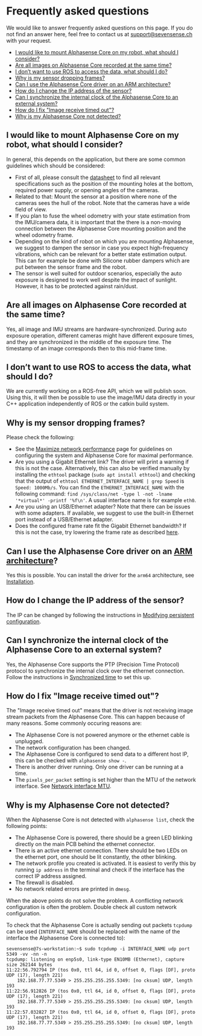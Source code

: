 # Frequently asked questions

We would like to answer frequently asked questions on this page. If you do not
find an answer here, feel free to contact us at <support@sevensense.ch> with
your request.

- [I would like to mount Alphasense Core on my robot, what should I consider?](#i-would-like-to-mount-alphasense-core-on-my-robot-what-should-i-consider)
- [Are all images on Alphasense Core recorded at the same time?](#are-all-images-on-alphasense-core-recorded-at-the-same-time)
- [I don’t want to use ROS to access the data, what should I do?](#i-dont-want-to-use-ros-to-access-the-data-what-should-i-do)
- [Why is my sensor dropping frames?](#why-is-my-sensor-dropping-frames)
- [Can I use the Alphasense Core driver on an ARM architecture?](#can-i-use-the-alphasense-core-driver-on-an-arm-architecture)
- [How do I change the IP address of the sensor?](#how-do-i-change-the-ip-address-of-the-sensor)
- [Can I synchronize the internal clock of the Alphasense Core to an external system?](#can-i-synchronize-the-internal-clock-of-the-alphasense-core-to-an-external-system)
- [How do I fix "Image receive timed out"?](#how-do-i-fix-image-receive-timed-out)
- [Why is my Alphasense Core not detected?](#why-is-my-alphasense-core-not-detected)


## I would like to mount Alphasense Core on my robot, what should I consider?

In general, this depends on the application, but there are some common
guidelines which should be considered:
- First of all, please consult the
  [datasheet](https://drive.google.com/file/d/1jtchd_72k5LA9qdVV072_Ejv8v45Vt52/view)
  to find all relevant specifications such as the position of the mounting
  holes at the bottom, required power supply, or opening angles of the cameras.
- Related to that: Mount the sensor at a position where none of the cameras
  sees the hull of the robot. Note that the cameras have a wide field of view.
- If you plan to fuse the wheel odometry with your state estimation from the
  IMU/camera data, it is important that the there is a non-moving connection
  between the Alphasense Core mounting position and the wheel odometry frame.
- Depending on the kind of robot on which you are mounting Alphasense, we
  suggest to dampen the sensor in case you expect high-frequency vibrations,
  which can be relevant for a better state estimation output. This can for
  example be done with Silicone rubber dampers which are put between the sensor
  frame and the robot.
- The sensor is well suited for outdoor scenarios, especially the auto exposure
  is designed to work well despite the impact of sunlight. However, it has to
  be protected against rain/dust.

## Are all images on Alphasense Core recorded at the same time?

Yes, all image and IMU streams are hardware-synchronized. During auto exposure
operation, different cameras might have different exposure times, and they are
synchronized in the middle of the exposure time. The timestamp of an image
corresponds then to this mid-frame time.

## I don’t want to use ROS to access the data, what should I do?

We are currently working on a ROS-free API, which we will publish soon. Using
this, it will then be possible to use the image/IMU data directly in your C++
application independently of ROS or the catkin build system.

## Why is my sensor dropping frames?

Please check the following:
- See the [Maximize network performance](/pages/maximize_network_performance.md) page for guidelines on configuring the system and Alphasense Core for maximal performance.
- Are you using a Gigabit Ethernet link? The driver will print a warning if
  this is not the case. Alternatively, this can also be verified manually by
  installing the `ethtool` package (`sudo apt install ethtool`) and checking
  that the output of `ethtool ETHERNET_INTERFACE_NAME | grep Speed` is
  `Speed: 1000Mb/s`. You can find the `ETHERNET_INTERFACE_NAME` with the
  following command:
  `find /sys/class/net -type l -not -lname '*virtual*' -printf '%f\n'`. A usual
  interface name is for example `eth0`.
- Are you using an USB/Ethernet adapter? Note that there can be issues with
  some adapters. If available, we suggest to use the built-in Ethernet port
  instead of a USB/Ethernet adapter.
- Does the configured frame rate fit the Gigabit Ethernet bandwidth? If this is
  not the case, try lowering the frame rate as described
  [here](/pages/sensor_settings.md#frame-rate-and-imu-frequency).

## Can I use the Alphasense Core driver on an [ARM architecture](https://en.wikipedia.org/wiki/ARM_architecture)?

Yes this is possible. You can install the driver for the `arm64` architecture, see [Installation](/pages/installation_and_upgrade.md#installation).

## How do I change the IP address of the sensor?

The IP can be changed by following the instructions in 
[Modifying persistent configuration](/pages/configuring_the_network.md#modifying-persistent-configuration).

## Can I synchronize the internal clock of the Alphasense Core to an external system?

Yes, the Alphasense Core supports the PTP (Precision Time Protocol) protocol to synchronize the internal clock over the
ethernet connection. Follow the instructions in [Synchronized time](/pages/time_synchronization.md#time-synchronization) to set this up.

## How do I fix "Image receive timed out"?

The "Image receive timed out" means that the driver is not receiving image stream packets from the Alphasense Core. This can happen because of many reasons. Some commonly occuring reasons are:

* The Alphasense Core is not powered anymore or the ethernet cable is unplugged.
* The network configuration has been changed.
* The Alphasense Core is configured to send data to a different host IP, this can be checked with `alphasense show -`.
* There is another driver running. Only one driver can be running at a time.
* The `pixels_per_packet` setting is set higher than the MTU of the network interface. See [Network interface MTU](/pages/maximize_network_performance.md#network-interface-mtu).


## Why is my Alphasense Core not detected?

When the Alphasense Core is not detected with `alphasense list`, check the following points:

* The Alphasense Core is powered, there should be a green LED blinking directly on the main PCB behind the ethernet connector.
* There is an active ethernet connection. There should be two LEDs on the ethernet port, one should be lit constantly, the other blinking.
* The network profile you created is activated. It is easiest to verify this by running `ip address` in the terminal and check if the interface has the correct IP address assigned.
* The firewall is disabled.
* No network related errors are printed in `dmesg`.

When the above points do not solve the problem. A conflicting network configuration is often the problem. Double check all custom network configuration.

To check that the Alphasense Core is actually sending out packets `tcpdump` can be used (`INTERFACE_NAME` should be replaced with the name of the interface the Alphasense Core is connected to):

```console
sevensense@7s-workstation:~$ sudo tcpdump -i INTERFACE_NAME udp port 5349 -vv -nn -n
tcpdump: listening on enp5s0, link-type EN10MB (Ethernet), capture size 262144 bytes
11:22:56.792794 IP (tos 0x0, ttl 64, id 0, offset 0, flags [DF], proto UDP (17), length 221)
    192.168.77.77.5349 > 255.255.255.255.5349: [no cksum] UDP, length 193
11:22:56.912826 IP (tos 0x0, ttl 64, id 0, offset 0, flags [DF], proto UDP (17), length 221)
    192.168.77.77.5349 > 255.255.255.255.5349: [no cksum] UDP, length 193
11:22:57.032827 IP (tos 0x0, ttl 64, id 0, offset 0, flags [DF], proto UDP (17), length 221)
    192.168.77.77.5349 > 255.255.255.255.5349: [no cksum] UDP, length 193
```
